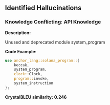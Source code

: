 ## Identified Hallucinations

### Knowledge Conflicting: API Knowledge
**Description:** 

Unused and deprecated module system_program

**Code Example:**
```rust
use anchor_lang::solana_program::{
    keccak,
    system_program,
    clock::Clock,
    program::invoke,
    system_instruction
};
```

**CrystalBLEU similarity: 0.246** 
